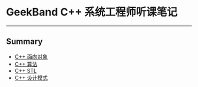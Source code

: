 # GeekBand C++ 系统工程师听课笔记

---

## Summary

* [C++ 面向对象](oop/README.md)
* [C++ 算法](algorithm/README.md)
* [C++ STL](stl/README.md)
* [C++ 设计模式](design_patterns/README.md)

